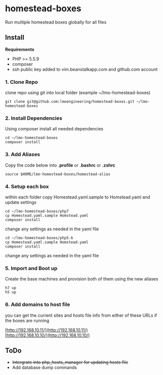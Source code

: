# homestead-boxes

Run multiple homestead boxes globally for all files


## Install


__Requirements__

- PHP >= 5.5.9
- composer
- ssh public key added to vim.beanstalkapp.com and github.com account

### 1. Clone Repo
clone repo using git into local folder (example ~/lmo-homestead-boxes)

    git clone git@github.com:lmoengineering/homestead-boxes.git ~/lmo-homestead-boxes

### 2. Install Dependencies

Using composer install all needed dependencies
    
    cd ~/lmo-homestead-boxes
    composer install

### 3. Add Aliases

Copy the code below into __.profile__ or __.bashrc__ or __.zshrc__

    source $HOME/lmo-homestead-boxes/homestead-alias

### 4. Setup each box 

within each folder copy Homestead.yaml.sample to Homstead.yaml and update settings

    cd ~/lmo-homestead-boxes/php7
    cp Homestead.yaml.sample Homstead.yaml
    composer install

change any settings as needed in the yaml file

    cd ~/lmo-homestead-boxes/php5.6
    cp Homestead.yaml.sample Homstead.yaml
    composer install

change any settings as needed in the yaml file

### 5. Import and Boot up

Create the base machines and provision both of them using the new aliases

    h7 up
    h5 up

### 6. Add domains to host file

you can get the current sites and hosts file info from either of these URLs if the boxes are running

[http://192.168.10.11/](http://192.168.10.11/)  
[http://192.168.10.10/](http://192.168.10.10/)  



## ToDo

- ~~Intergrate into php_hosts_manager for updating hosts file~~
- Add database dump commands
